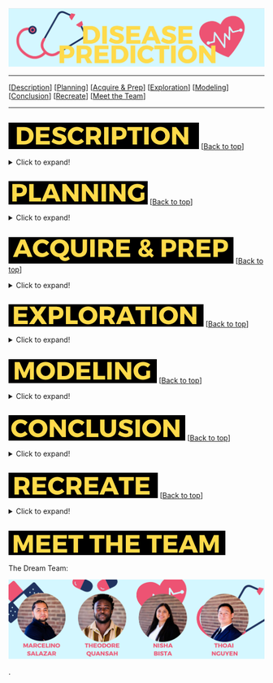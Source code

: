 <a name="top"></a>
![name of photo](https://github.com/disease-outbreak/disease-outbreak/blob/main/Marcelino/Screenshot%202023-11-06%20at%209.10.45%20AM.png?raw=true)

***
[[Description](#project_description)]
[[Planning](#planning)]
[[Acquire & Prep](#acquire_and_prep)]
[[Exploration](#explore)]
[[Modeling](#model)]
[[Conclusion](#conclusion)]
[[Recreate](#recreate)]
[[Meet the Team](#team)]
___


## <a name="project_description"></a>
![desc](https://github.com/disease-outbreak/disease-outbreak/blob/main/Marcelino/Screenshot%202023-11-06%20at%209.47.31%20AM.png?raw=true)
[[Back to top](#top)]

<details>
  <summary>Click to expand!</summary>

### Description
The Disease Prognosis Project is a data-driven initiative aimed at early identification and monitoring of disease symptoms for all individuals. Leveraging data science and machine learning, we strive to improve prognosis and symptom surveillance to mitigate health risks.

### Goals
The primary goal of this project is to develop a predictive model that can predict a disease with high accuracy. By analyzing data acquired from the World Health Orginization related to disease symptoms in the U.S., we aim to create a reliable and user-friendly tool for individuals and public health organizations.


    
### Data Source
- Data was gathered from "The World Health Organization" website
    - https://data.sanantonio.gov/dataset/service-calls/resource/20eb6d22-7eac-425a-85c1-fdb365fd3cd7
- Other data from the following website to create a dashboard of mortality rates.
    - https://sa2020.org/city-council-profiles


### Data Dictionary
    
| Attribute | Definition | Data Type |
| ----- | ----- | ----- | 
| call_reason | The department division within the City deaprtment to whom the case is assigned. | object |
| case_status | The status of a case which is either open or closed. | object |
| case_type | The service request type name for the issue being reported. Examples include stray animals, potholes, overgrown yards, junk vehicles, traffic signal malfunctions, etc. | object |
| closed_date | The date and time that the case/request was was closed. If blank, the request has not been closed as of the Report Ending Date. | object |
| council_district | The Council District number from where the issue was reported. | int64 |
| days_before_or_after_due | How long before or after the due date were the cases closed | float64 |
| days_open | The number of days between a case being opened and closed. | float64 |
| dept | The City department to whom the case is assigned. | object |
| due_date | Every service request type has a due date assigned to the request, based on the request type name. The SLA Date is the due date and time for the request type based on the service level agreement (SLA). Each service request type has a timeframe in which it is scheduled to be addressed. | object |
| is_late | This indicates whether the case has surpassed its Service Level Agreement due date for the specific service request. | object |
| open_date | The date and time that a case was submitted. | object |
| open_month | Month of the year the case was made | int64 | 
| open_week | Week of the year the case was made | int64 | 
| open_year | The year the case was made | int64 | 
| pct_time_of_used | How much of the resolution_days_due was the case open? | float64 | 
| resolution_days_due | The number of days between a case being opened and due. | float64 |
| source_id | The source id is the method of input from which the case was received. | object |
    
\*  Indicates the target feature in this City of San Antonio data.

***
</details>

## <a name="planning"></a> 
![plan](https://github.com/disease-outbreak/disease-outbreak/blob/main/Marcelino/Screenshot%202023-11-06%20at%2011.14.17%20AM.png?raw=true)
[[Back to top](#top)]

<details>
  <summary>Click to expand!</summary>

### Project Outline:
  
- Acquisition of data:
- Download CSV from the City of San Antonio website.
  - https://data.sanantonio.gov/dataset/service-calls/resource/20eb6d22-7eac-425a-85c1-fdb365fd3cd7
- Bring data into python
  
  
  
  
  Projet Outline:
    
- Acquisiton of data:
    - Download CSV from the City of San Antonio website.
        - https://data.sanantonio.gov/dataset/service-calls/resource/20eb6d22-7eac-425a-85c1-fdb365fd3cd7 
    - Bring data into python
    - Run basic exploration: 
      -.info()
      -.describe()
      -.isnull()
      -.value_counts()
      -basic univariate
      -key takeaways
- Prepare and clean data with python - Jupyter Labs: 
    - Set index
    - Drop features
    - Handle null values
    - Handle outliers
    - Merge some feature values (only the ones that go with each other)
    - Rename
    - Create
    - Bin to create a new categorical feature(s)
  
- Explore data:
    - What are the features?
    - What questions are we aiming to answer?
    - Categorical or continuous values.
    - Make visuals (at least 2 to be used in deliverables)
        - Univariate
        - Bivariate
        - Multivariate
- Run statistical analysis:
    - At least 2.
- Modeling:
    - Make multiple models.
    - Pick best model.
    - Test Data.
    - Conclude results.
        
### Hypothesis/Questions
- Does the type of call in an area affect the level of response?
- Does the specific location affect the response time?
- Do category and department affect response time?
- Is there a link to which form of reporting is responded to quickest and slowest?

### Target variable
- `level_of_delay`
    - Made in the feature engineering step.
        - This feature takes the number of days a case was open (open-closed) and divided it by the number of days the case was given to be resolved and calculates the percent of the allocated resolution time that was used.

***
</details>

## <a name="acquire_and_prep"></a> 
![acquire_prep](https://github.com/disease-outbreak/disease-outbreak/blob/main/Marcelino/Screenshot%202023-11-06%20at%209.52.48%20AM.png?raw=true)
[[Back to top](#top)]

<details>
  <summary>Click to expand!</summary>

### Acquire Data:
- Data was gathered from "The City of San Antonio" website
    - https://data.sanantonio.gov/dataset/service-calls/resource/20eb6d22-7eac-425a-85c1-fdb365fd3cd7
  
- Added data from the following website to create features such as per_capita_income, voter_turnout, etc.
    - https://sa2020.org/city-council-profiles
    
### Prepare Data
*All functions for the following preparation can be found in the wrangle.py file on our github repository.*
- Make case id the index
- Handle null values 
- Remove unneeded features
- Create new features such as:
    - days_open
    - resolution_days_due
    - days_before_or_after_due
    - pct_time_of_used
    - voter_turnout_2019
    - num_of_registered_voters
    - per_capita_income
- Create dummy columns for district
- Rename the features to make them easier to understand and to make them easier for python to call
- Merge some values that go hand in hand from reason for calling 
- Extract zip code from the address

***

</details>



## <a name="explore"></a> 
![dict](https://github.com/disease-outbreak/disease-outbreak/blob/main/Marcelino/Screenshot%202023-11-06%20at%209.58.00%20AM.png?raw=true)
[[Back to top](#top)]

<details>
  <summary>Click to expand!</summary>
    
### Findings:
- Each department has better levels of response in certain areas.
- The departments with the lowest number of calls were more likely to have worse response times
- Internal requests were generally late in comparison to other forms of reporting. While mobile app was generally completed early.
- Customer Service generally got issues resolved late or very late.
- Animal Services usually only gave a day to complete a case and those cases usually took months to close.
- Winter months tend to have the longest average days open time, while Autumn months have the shortest.


### Stats Test 1:
  
#### Confidence level and alpha value:
- 95% confidence
  - alpha = 0.05
  

- What is the test?
    - ANOVA test.
- Why use this test?
    - The ANOVA test tests the means between many groups to determine if there is a difference.
- What is being compared?
    - The mean of days before or after due for each district.
- Question being asked:
    -Is there a significant difference between districts for days before or after due date?
    
#### Hypothesis:

- Null Hypothesis: There is no difference in days before or after due date between the districts.

- Alternative Hypothesis: There is a significant difference in days before or after due date between the districts.

#### Results:
- We reject the null hypothesis.

### Stats Test 2:
    
#### Confidence level and alpha value:
- 95% confidence
  - alpha = 0.05
    
- What
    - Chi$^2$ Test.
- Why use this test?
    - This test was used because it compares two categorical data variables.
- What is being compared?
    -   Call reason and level of delay
- Question being asked:
    - Is there a significant difference between the call reason and level of delay?

#### Hypothesis:
- Null Hypothesis: "The call reason of the issue and the level of delay are independent from each other"
    
- Alternative Hypothesis: "The call reason and the level of delay are dependent from one another."

#### Results:
- We reject the null hypothesis.

### Stats Test 3:
    
#### Confidence level and alpha value:
- 95% confidence
  - alpha = 0.05
    
- What is the test?
    - Mann-Whitney U Test.
- Why use this test?
    - This test was used because it is used to test whether two samples are likely to derive from the same population .
- What is being compared?
    - Response times between districts that fall below 20,000 per capita income and districts that fall above 20,000 per capita income.
- Question being asked:
    - Is there a difference for response time for all districts that fall below 20,000 per capita income and those that are above?
    
#### Hypothesis:
- Null Hypothesis: There is no difference between districts that fall below 20,000 per capita income and districts that fall above 20,000 per capita income response time.
    
- Alternative Hypothesis: There is a difference between districts that fall below 20,000 per capita income and districts that fall above 20,000 per capita income response time.

#### Results:
- We reject the null hypothesis

***

    
</details>    

## <a name="model"></a> 
![model](https://github.com/disease-outbreak/disease-outbreak/blob/main/Marcelino/Screenshot%202023-11-06%20at%2010.27.47%20AM.png?raw=true)
[[Back to top](#top)]
<details>
  <summary>Click to expand!</summary>

Summary of modeling choices...
        
### Models Made:
- Logistic Regression
- Decision Tree
- Random Forest
- KNN
- Ridge Classifier
- SGD Classifier

### Baseline Accuracy  
- 57.199%
      
| Model | Accuracy with Train | Accuracy with Validate |
| ---- | ----| ---- | 
| Logistic Regression | 61.1% | 61% |
| Decision Tree | 68% | 68% |
| Random Forest | 66.6% | 66.4% |
| KNN | 57%  | 57% |
| Ridge Classifier | 59% | 59% |
| SGD Classifier | 56% | 56% |
    
    
## Selecting the Best Model:

- Decision Tree

- Why did we choose this model?
    - This model ran the best accross train and validate.
    
- What does this model do?
    - Decision trees are flexible models that don’t increase their number of parameters as we add more features (if we build them correctly). At each node of a decision tree, one of the features of our data is evaluated in order to make an specific data point follow a certain path when making a prediction.

### Model on All Data Sets

| Best Model | Accuracy with Train | Accuracy with Validate | Accuracy with Test|
| ---- | ----| ---- | ---- |
| Decision Tree | 68% | 68% | 68% |


***

</details>  

## <a name="conclusion"></a> 
![conclusion](https://github.com/disease-outbreak/disease-outbreak/blob/main/Marcelino/Screenshot%202023-11-06%20at%2010.00.09%20AM.png?raw=true)
[[Back to top](#top)]
<details>
  <summary>Click to expand!</summary>

**We found....**

- Each department is better in certain areas about being on time/early and late in others.
- The more calls a department had the better they were at getting issues resolved on time.
- Internal requests were generally late in comparison to other forms of reporting.
- When an issue was reported via the app, there were no extremely late responses.
- Customer Service generally got issues resolved late or very late. 
- Animal Services usually only gave a day to complete a case and those cases usually took months to close.
- Winter months tend to have the longest average days open time, while Autumn months have the shortest.

**With further time...**

- Overall extremely late responses are spread out throughout the city. There is a significant delay within calls listed as on time. Therefore, we would like to evaluate the amount of time between districts for calls that were considered on time. 
- Analyze the data further through time series analysis. Some questions that we would like to investigate are:
    - Do days of the week effect when the case was done?
    - Are Mondays the slowest days because of the weekend backlog?
    - Do minor holidays affect response time?
- Obtain census data to gain insight more into zip codes, neighborhoods, and demographics beyond just the large districts.
- Determine priority level for each call as a feature based on the number of days given and department to explore if there is a correlation with the level of delay.

**We recommend...**
  
- The City of San Antonio should create standardized timelines for each department to follow when solving cases.
- Animal Care Services and Customer Service should both have a thorough review of their cases and timelines to rectify latency issues.
- Late and extremely late cases should be investigated through all departments.
- The classification in the raw data set for whether a case was completed late or not needs to be re-made. This is due to an issue where this feature classifies cases as being late when they were completed as late. For example if a case was due in fifteen days but was completed a day before its due date, it would be classified as late.


</details>  


## <a name="recreate"></a> 
![recreate](https://github.com/disease-outbreak/disease-outbreak/blob/main/Marcelino/Screenshot%202023-11-06%20at%2010.53.45%20AM.png?raw=true)
[[Back to top](#top)]

<details>
  <summary>Click to expand!</summary>

### 1. Getting started
- Start by cloning the github repository on your From your terminal command line, type: 
git clone git@github.com:3-1-1-Codeup/project.git

- Download .CSV of Data from the link below and name it as service-calls.csv in your working directory:
https://data.sanantonio.gov/dataset/service-calls/resource/20eb6d22-7eac-425a-85c1-fdb365fd3cd7

- Use the wrangle.py, explore.py, and model.py to follow the processes we used.
    
Good luck I hope you enjoy your project!

</details>
    
## <a name="team"></a>
![meet](https://github.com/disease-outbreak/disease-outbreak/blob/main/Marcelino/Screenshot%202023-11-06%20at%2010.52.03%20AM.png?raw=true)

The Dream Team:

![team](https://github.com/disease-outbreak/disease-outbreak/blob/main/Marcelino/Screenshot%202023-11-06%20at%201.29.42%20PM.png?raw=true)


>>>>>>>>>>>>>>>
.